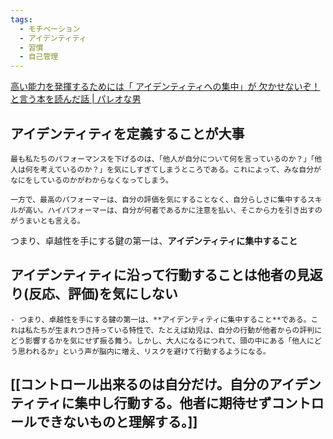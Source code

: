 ```yaml
---
tags:
  - モチベーション
  - アイデンティティ
  - 習慣
  - 自己管理
---
```

[高い能力を発揮するためには「 アイデンティティへの集中」が 欠かせないぞ！ と言う本を読んだ話 | パレオな男](https://yuchrszk.blogspot.com/2024/03/blog-post.html)

## アイデンティティを定義することが大事
```
最も私たちのパフォーマンスを下げるのは、「他人が自分について何を言っているのか？」「他人は何を考えているのか？」を気にしすぎてしまうところである。これによって、みな自分がなにをしているのかがわからなくなってしまう。

一方で、最高のパフォーマーは、自分の評価を気にすることなく、自分らしさに集中するスキルが高い。ハイパフォーマーは、自分が何者であるかに注意を払い、そこから力を引き出すのがうまいとも言える。
```

つまり、卓越性を手にする鍵の第一は、**アイデンティティに集中すること**

## アイデンティティに沿って行動することは他者の見返り(反応、評価)を気にしない
```
- つまり、卓越性を手にする鍵の第一は、**アイデンティティに集中すること**である。これは私たちが生まれつき持っている特性で、たとえば幼児は、自分の行動が他者からの評判にどう影響するかを気にせず振る舞う。しかし、大人になるにつれて、頭の中にある「他人にどう思われるか」という声が脳内に増え、リスクを避けて行動するようになる。
```

## [[コントロール出来るのは自分だけ。自分のアイデンティティに集中し行動する。他者に期待せずコントロールできないものと理解する。]]
